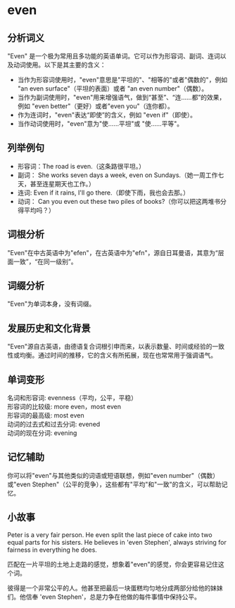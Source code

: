 # even

## 分析词义

  

"Even" 是一个极为常用且多功能的英语单词。它可以作为形容词、副词、连词以及动词使用。以下是其主要的含义：

  

*   当作为形容词使用时，"even"意思是"平坦的"、"相等的"或者"偶数的"，例如 "an even surface"（平坦的表面）或者 "an even number"（偶数）。
*   当作为副词使用时，"even"用来增强语气，做到“甚至”、“连……都”的效果，例如 "even better"（更好）或者"even you"（连你都）。
*   作为连词时，"even"表达“即使”的含义，例如 "even if"（即使）。
*   当作动词使用时，"even"意为"使……平坦"或 "使……平等"。

  

## 列举例句

  

*   形容词：The road is even.（这条路很平坦。）
*   副词： She works seven days a week, even on Sundays.（她一周工作七天，甚至连星期天也工作。）
*   连词: Even if it rains, I'll go there.（即使下雨，我也会去那。）
*   动词： Can you even out these two piles of books?（你可以把这两堆书分得平均吗？）

  

## 词根分析

  

"Even"在中古英语中为"efen"，在古英语中为"efn"，源自日耳曼语，其意为“层面一致”，“在同一级别”。

  

## 词缀分析

  

"Even"为单词本身，没有词缀。

  

## 发展历史和文化背景

  

"Even"源自古英语，由德语复合词根引申而来，以表示数量、时间或经验的一致性或均衡。通过时间的推移，它的含义有所拓展，现在也常常用于强调语气。

  

## 单词变形

  

名词和形容词: evenness（平均，公平，平稳）  
形容词的比较级: more even，most even  
形容词的最高级: most even  
动词的过去式和过去分词: evened  
动词的现在分词: evening

  

## 记忆辅助

  

你可以将"even"与其他类似的词语或短语联想，例如"even number"（偶数）或"even Stephen"（公平的竞争），这些都有"平均"和"一致"的含义，可以帮助记忆。

  

## 小故事

  

Peter is a very fair person. He even split the last piece of cake into two equal parts for his sisters. He believes in 'even Stephen', always striving for fairness in everything he does.

  

匹配在一片平坦的土地上走路的感觉，想象着"even"的感觉，你会更容易记住这个词。

  

彼得是一个非常公平的人。他甚至把最后一块蛋糕均匀地分成两部分给他的妹妹们。他信奉 'even Stephen'，总是力争在他做的每件事情中保持公平。
